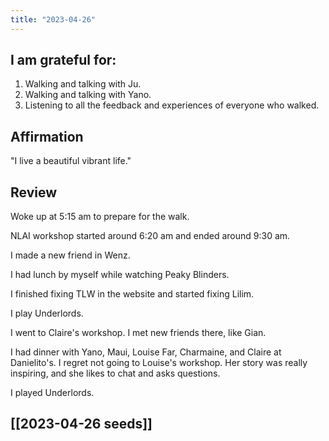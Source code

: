 ```yaml
---
title: "2023-04-26"
---
```

## I am grateful for:
1. Walking and talking with Ju.
2. Walking and talking with Yano.
3. Listening to all the feedback and experiences of everyone who walked.

## Affirmation

"I live a beautiful vibrant life."

## Review

Woke up at 5:15 am to prepare for the walk.

NLAI workshop started around 6:20 am and ended around 9:30 am.

I made a new friend in Wenz.

I had lunch by myself while watching Peaky Blinders.

I finished fixing TLW in the website and started fixing Lilim.

I play Underlords.

I went to Claire's workshop. I met new friends there, like Gian.

I had dinner with Yano, Maui, Louise Far, Charmaine, and Claire at Danielito's. I regret not going to Louise's workshop. Her story was really inspiring, and she likes to chat and asks questions.

I played Underlords.

## [[2023-04-26 seeds]]
